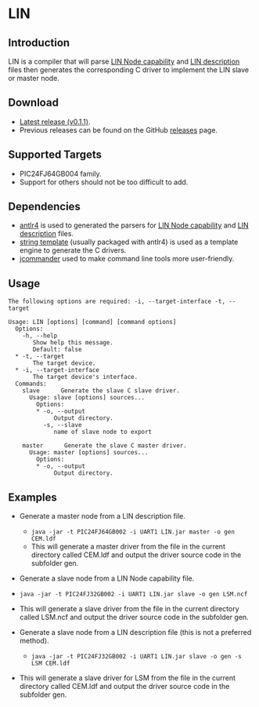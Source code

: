 # LIN

## Introduction ##
LIN is a compiler that will parse [LIN Node capability](http://www.cs-group.de/fileadmin/media/Documents/LIN_Specification_Package_2.2A.pdf#page=164) and [LIN description](http://www.cs-group.de/fileadmin/media/Documents/LIN_Specification_Package_2.2A.pdf#page=175) files then generates the corresponding C driver to implement the LIN slave or master node.

## Download ##
- [Latest release (v0.1.1)](https://github.com/PersonalTransport/LIN/releases/download/v0.1.1-alpha/LIN-v0.1.1-alpha.jar).
- Previous releases can be found on the GitHub [releases](https://github.com/PersonalTransport/LIN/releases) page.

## Supported Targets ##
- PIC24FJ64GB004 family.
- Support for others should not be too difficult to add.

## Dependencies ##
- [antlr4](http://www.antlr.org/) is used to generated the parsers for [LIN Node capability](http://www.cs-group.de/fileadmin/media/Documents/LIN_Specification_Package_2.2A.pdf#page=164) and [LIN description](http://www.cs-group.de/fileadmin/media/Documents/LIN_Specification_Package_2.2A.pdf#page=175) files.
- [string template](http://www.stringtemplate.org/) (usually packaged with antlr4) is used as a template engine to generate the C drivers.
- [jcommander](http://jcommander.org/) used to make command line tools more user-friendly.


## Usage ##
```
The following options are required: -i, --target-interface -t, --target 

Usage: LIN [options] [command] [command options]
  Options:
    -h, --help
       Show help this message.
       Default: false
  * -t, --target
       The target device.
  * -i, --target-interface
       The target device's interface.
  Commands:
    slave      Generate the slave C slave driver.
      Usage: slave [options] sources...
        Options:
        * -o, --output
             Output directory.
          -s, --slave
             name of slave node to export

    master      Generate the slave C master driver.
      Usage: master [options] sources...
        Options:
        * -o, --output
             Output directory.
```

## Examples ##
- Generate a master node from a LIN description file.
  - ```java -jar -t PIC24FJ64GB002 -i UART1 LIN.jar master -o gen CEM.ldf```
  - This will generate a master driver from the file in the current directory called CEM.ldf and output the driver source code in the subfolder gen.

- Generate a slave node from a LIN Node capability file.
 - ```java -jar -t PIC24FJ32GB002 -i UART1 LIN.jar slave -o gen LSM.ncf```
 - This will generate a slave driver from the file in the current directory called LSM.ncf and output the driver source code in the subfolder gen.

- Generate a slave node from a LIN description file (this is not a preferred method).
  - ```java -jar -t PIC24FJ32GB002 -i UART1 LIN.jar slave -o gen -s LSM CEM.ldf```
 - This will generate a slave driver for LSM from the file in the current directory called CEM.ldf and output the driver source code in the subfolder gen. 

